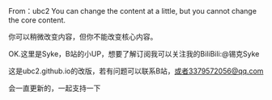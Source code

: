 From：ubc2 You can change the content at a little, but you cannot change the core content.

你可以稍微改变内容，但你不能改变核心内容。

OK.这里是Syke，B站的小UP，想要了解订阅我可以关注我的BiliBili:@锡克Syke

这是ubc2.github.io的改版，若有问题可以联系B站，或者3379572056@qq.com

会一直更新的，一起支持一下

